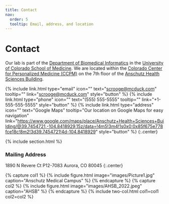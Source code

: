 ```yaml
---
title: Contact
nav:
  order: 5
  tooltip: Email, address, and location
---
```


# <i class="fas fa-envelope"></i>Contact

Our lab is part of the [Department of Biomedical Informatics][https://medschool.cuanschutz.edu/dbmi] in the [University of Colorado School of Medicine](https://medschool.cuanschutz.edu/).
We are located within the [Colorado Center for Personalized Medicine (CCPM)](https://medschool.cuanschutz.edu/ccpm) on the 7th floor of the [Anschutz Health Sciences Building](https://news.cuanschutz.edu/news-stories/what-should-i-know-about-the-anschutz-health-sciences-building).

{%
  include link.html
  type="email"
  icon=""
  text="scrooge@mcduck.com"
  tooltip=""
  link="scrooge@mcduck.com"
  style="button"
%}
{%
  include link.html
  type="phone"
  icon=""
  text="(555) 555-5555"
  tooltip=""
  link="+1-555-555-5555"
  style="button"
%}
{%
  include link.html
  type="address"
  icon=""
  text="Google Maps"
  tooltip="Our location on Google Maps for easy navigation"
  link="https://www.google.com/maps/place/Anschutz+Health+Sciences+Building/@39.7454721,-104.8418929,15z/data=!4m5!3m4!1s0x0:0x85f675e778fce18c!8m2!3d39.7454721!4d-104.8418929"
  style="button"
%}
{:.center}

{% include section.html %}

### <i class="fas fa-mail-bulk"></i>Mailing Address

1890 N Revere Ct
P12-7083
Aurora, CO 80045
{:.center}

{% capture col1 %}
{%
  include figure.html
  image="images/Picture1.jpg"
  caption="Anschutz Medical Campus"
%}
{% endcapture %}
{% capture col2 %}
{%
  include figure.html
  image="images/AHSB_2022.jpeg"
  caption="AHSB"
%}
{% endcapture %}
{% include two-col.html col1=col1 col2=col2 %}


[https://medschool.cuanschutz.edu/dbmi]: https://medschool.cuanschutz.edu/dbmi
